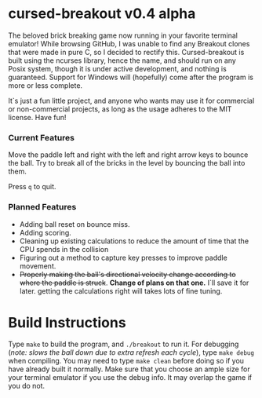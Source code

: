 # cursed-breakout v0.4 alpha
The beloved brick breaking game now running in your favorite terminal emulator! While browsing GitHub, I was unable to find any Breakout clones that were made in pure C, so I decided to rectify this. Cursed-breakout is built using the ncurses library, hence the name, and should run on any Posix system, though it is under active development, and nothing is guaranteed. Support for Windows will (hopefully) come after the program is more or less complete.

It`s just a fun little project, and anyone who wants may use it for commercial or non-commercial projects, as long as the usage adheres to the MIT license. Have fun!

### Current Features
Move the paddle left and right with the left and right arrow keys to bounce the ball. Try to break all of the bricks in the level by bouncing the ball into them.

Press `q` to quit.

### Planned Features
- Adding ball reset on bounce miss.
- Adding scoring.
- Cleaning up existing calculations to reduce the amount of time that the CPU spends in the collision
- Figuring out a method to capture key presses to improve paddle movement.
- ~~Properly making the ball's directional velocity change according to where the paddle is struck~~.
**Change of plans on that one.** I`ll save it for later. getting the calculations right will takes lots of fine tuning.

# Build Instructions
Type `make` to build the program, and `./breakout` to run it.
For debugging (*note: slows the ball down due to extra refresh each cycle*), type `make debug` when compiling. You may need to type `make clean` before doing so if you have already built it normally. Make sure that you choose an ample size for your terminal emulator if you use the debug info. It may overlap the game if you do not. 